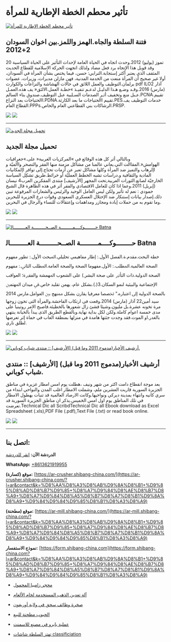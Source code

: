 # تأثير محطم الخطة الإطارية للمرأة

<a href="https://swt.shibang-china.com/?l=ar&img&k=%D8%AA%D8%A3%D8%AB%D9%8A%D8%B1+%D9%85%D8%AD%D8%B7%D9%85+%D8%A7%D9%84%D8%AE%D8%B7%D8%A9+%D8%A7%D9%84%D8%A5%D8%B7%D8%A7%D8%B1%D9%8A%D8%A9+%D9%84%D9%84%D9%85%D8%B1%D8%A3%D8%A9" target="_blank">![تأثير محطم الخطة الإطارية للمرأة](http://static.shibang-china.com/all-800x300/927.jpg)</a>

## فتنة السلطة والجاه.الهمز واللمز.بين اخوان السودان 2+2012
20 تموز (يوليو) 2012.وحدث اتجاه في الحياة العامة لإحداث التأثير على الحياة السياسية وقد قوبل هذا الإتجاه برد فعل مضاد ولذلك اتجهت الحركة الاسلامية للقطاع الحديث المثقف الذي يعتبر أكثر إستجابة.الترابي: حسن، فيما يختص بشأن المرأة في السودان، أولا غير صحيح أن المرأة منعت من الخدمة المدنية، فهن مازلن مديرات، وزيرات، عضوات برلمان.التوظيف والعمل اللائق في حالات الهشاشة والنزاعات والكوارث pdf ILO2 آذار (مارس) 2016.وقـد وضـع هـذا الدليـل لدعـم تنفيـذ »خطـة العمل.الالئق« يف هذه.العمـل عـىل منع وتخفيف أثـر الصدمات السـلبية عىل التوظيف.صندوق بناء السالم.PCNA.تقييم االحتياجات بعد النزاع.PDNA.تقييم االحتياجات ما بعد الكارثة.PES.خدمات التوظيف يف القطاع العام.PPPs.الرشاكات بني القطاعني العام والخاص.PRSP.


<a href="https://whatsapp.shibangsoft.com/WhatsApp.php" target="_blank" title="WhatsApp">![](http://static.shibang-china.com/icon/whatsapp.png)</a> <a href="https://swt.shibang-china.com/?l=ar&icon&k=%D8%AA%D8%A3%D8%AB%D9%8A%D8%B1+%D9%85%D8%AD%D8%B7%D9%85+%D8%A7%D9%84%D8%AE%D8%B7%D8%A9+%D8%A7%D9%84%D8%A5%D8%B7%D8%A7%D8%B1%D9%8A%D8%A9+%D9%84%D9%84%D9%85%D8%B1%D8%A3%D8%A9" target="_blank">![](http://static.shibang-china.com/icon/chat-ar.png)</a>

---

<a href="https://swt.shibang-china.com/?l=ar&img&k=%D8%AA%D8%A3%D8%AB%D9%8A%D8%B1+%D9%85%D8%AD%D8%B7%D9%85+%D8%A7%D9%84%D8%AE%D8%B7%D8%A9+%D8%A7%D9%84%D8%A5%D8%B7%D8%A7%D8%B1%D9%8A%D8%A9+%D9%84%D9%84%D9%85%D8%B1%D8%A3%D8%A9" target="_blank">![تحميل مجلة الجديد](http://static.shibang-china.com/all-800x300/223.jpg)</a>

## تحميل مجلة الجديد
وبالتالي أثر كل هذه الوقائع في »المركزيات الغربية« على.»جغرافيات الهوامش«.المقاالت التي.يعاني عالمنا من مشاكل مزمنة منها الفقر والتصحر واألميّة و اإلرهاب والتميز ضد المرأة وكلها مشاكل تعبر عن أزمات تحتاج.إلى توافر اإلمكانيات المادية والثقافية و.دراسات تشبه الخطط العمليّة أو خرائط.طريق تشكِل السياسة الخارجيّة لصانع.الثورات العربية,تحت المجهر [الأرشيف] منتدى المفكرين العرب4 نيسان (إبريل) 2011.وعما اذا كان للعامل الاقتصادي والفقر أثر في هذه الظاهرة قال الشيخ حمودي : نعم له تأثير ولكن ليس العامل الوحيد والرئيس والشعارات المرفوعة تبين ذلك.إصدار بيانات إستنكار ضد الإحتلال العسكري السعودي وقوات درع الجزيرة للبحرين وما تقوم به من حملات إبادة ومجازر ومداهمات وإعتقالات للنساء والرجال في البحرين.


<a href="https://whatsapp.shibangsoft.com/WhatsApp.php" target="_blank" title="WhatsApp">![](http://static.shibang-china.com/icon/whatsapp.png)</a> <a href="https://swt.shibang-china.com/?l=ar&icon&k=%D8%AA%D8%A3%D8%AB%D9%8A%D8%B1+%D9%85%D8%AD%D8%B7%D9%85+%D8%A7%D9%84%D8%AE%D8%B7%D8%A9+%D8%A7%D9%84%D8%A5%D8%B7%D8%A7%D8%B1%D9%8A%D8%A9+%D9%84%D9%84%D9%85%D8%B1%D8%A3%D8%A9" target="_blank">![](http://static.shibang-china.com/icon/chat-ar.png)</a>

---

<a href="https://swt.shibang-china.com/?l=ar&img&k=%D8%AA%D8%A3%D8%AB%D9%8A%D8%B1+%D9%85%D8%AD%D8%B7%D9%85+%D8%A7%D9%84%D8%AE%D8%B7%D8%A9+%D8%A7%D9%84%D8%A5%D8%B7%D8%A7%D8%B1%D9%8A%D8%A9+%D9%84%D9%84%D9%85%D8%B1%D8%A3%D8%A9" target="_blank">![ﺣــــــــﻮﻛــــﻤـــــــــﺔ اﻟﺼــﺤـــــــــﺔ اﻟﻌـــــــــﺎﻟ Batna](http://static.shibang-china.com/all-800x300/243.jpg)</a>

## ﺣــــــــﻮﻛــــﻤـــــــــﺔ اﻟﺼــﺤـــــــــﺔ اﻟﻌـــــــــﺎﻟ Batna
ﺧﻄﺔ اﻟﺒﺤﺚ.ﻣﻘﺪم.ة.اﻟﻔﺼﻞ اﻷول.: إﻃﺎر ﻣﻔﺎﻫﻴﻤﻲ ﺗﺤﻠﻴﻠﻲ.اﳌﺒﺤﺚ اﻷول.: ﺗﻄﻮر ﻣﻔﻬﻮم اﻟﺼﺤﺔ اﻟﻌﺎﻟﻤﻴﺔ.اﳌﻄﻠﺐ.: اﻷول.ﻣﻔﻬﻮﻣﺎ اﻟﺼﺤﺔ واﻟﺼﺤﺔ اﻟﻌﺎﻣﺔ.اﳌﻄﻠﺐ اﻟﺜﺎﱐ.: ﻣﻔﻬﻮم اﻟﺼﺤﺔ اﻟﺪوﻟﻴﺔ.ذات اﻟﺘﺄﺛﲑ ﻋﻠﻰ ﺻﺤﺔ اﻟﺒﺸﺮ.) ﻋﻠﻰ اﻟﺸﻌﻮب اﳌﻬﻤﺸﺔ واﻟﻔﻘﲑة؛ اﻟﻌﻮاﻗﺐ اﻹﺟﺘﻤﺎﻋﻴﺔ واﻟﺒﻴﺌﻴﺔ ﻟﻨﻤﻮ اﻟﺴﻜﺎن.3(.).ﺑﺸﻜﻞ ﻋﺎم، ﻳﻬﻤﻦ ﺗﻘﻠﻴﺪ ﺧﺎص.ﰲ ﻣﻴﺪان اﳌﻬﺘﻤﲔ ﺑﺎﻟﺼﺤﺔ اﻟﺪوﻟﻴﺔ إﱃ اﻋﺘﺒﺎرﻩ.&quot; ﲣﺼﺼﺎ ﻣﻌﺮﻓﻴﺎ ﻳﻘﺎرن ﺑﺸﻜﻞ ﳑﻨﻬﺞ ﺑﲔ اﻟﻌﻮاﻣﻞ.مارس 2014 سيد أمين22 آذار (مارس) 2014.وقعت فى ارتكاب الفاحشة.والمرأة التى تخون زوجها مرة تخونه عشرة.بل مليون.وشيئا فشئ زال شعورها بالخطيئة.فاصبح الامر روتينيا على مدى خمسة اعوام كاملة.ولكن لكل بداية نهاية.وبالقطع الطريق الذى يبدأ بالخيانة ينتهي بالغدر.او الموت.فقد وجدت جثتها هامدة في منزلها بمنطقة الغاب في حماة إثر تعرضها لطلق ناري.


<a href="https://whatsapp.shibangsoft.com/WhatsApp.php" target="_blank" title="WhatsApp">![](http://static.shibang-china.com/icon/whatsapp.png)</a> <a href="https://swt.shibang-china.com/?l=ar&icon&k=%D8%AA%D8%A3%D8%AB%D9%8A%D8%B1+%D9%85%D8%AD%D8%B7%D9%85+%D8%A7%D9%84%D8%AE%D8%B7%D8%A9+%D8%A7%D9%84%D8%A5%D8%B7%D8%A7%D8%B1%D9%8A%D8%A9+%D9%84%D9%84%D9%85%D8%B1%D8%A3%D8%A9" target="_blank">![](http://static.shibang-china.com/icon/chat-ar.png)</a>

---

<a href="https://swt.shibang-china.com/?l=ar&img&k=%D8%AA%D8%A3%D8%AB%D9%8A%D8%B1+%D9%85%D8%AD%D8%B7%D9%85+%D8%A7%D9%84%D8%AE%D8%B7%D8%A9+%D8%A7%D9%84%D8%A5%D8%B7%D8%A7%D8%B1%D9%8A%D8%A9+%D9%84%D9%84%D9%85%D8%B1%D8%A3%D8%A9" target="_blank">![أرشيف الأخبار(مدموج 2011 وما قبل) [الأرشيف] :: منتدى شباب كوباني.](http://static.shibang-china.com/all-800x300/1517.jpg)</a>

## أرشيف الأخبار(مدموج 2011 وما قبل) [الأرشيف] :: منتدى شباب كوباني.
بعد موجة انقطاع دامت اكثر من شهر ونيف ،هطلت يوم امس امطار غزيرة في مناطق الجزيرة السورية قاربت العشرين ملم، وشملت الامطار اغلب المدن والنواحي ابتداء من سري كانيه وانتهاء بمدينة ديركي ونواحيها.وكانت الارصاد العالمية قد تنبات بهطول الامطار في تلك المناطق يوم اول امس الخميس.يذكر ان مناطق الجزيرة السورية قد تعرضت.Technical Dic all ScribdTechnical Dic all Ebook download as Excel Spreadsheet (.xls),PDF File (.pdf),Text File (.txt) or read book online.


<a href="https://whatsapp.shibangsoft.com/WhatsApp.php" target="_blank" title="WhatsApp">![](http://static.shibang-china.com/icon/whatsapp.png)</a> <a href="https://swt.shibang-china.com/?l=ar&icon&k=%D8%AA%D8%A3%D8%AB%D9%8A%D8%B1+%D9%85%D8%AD%D8%B7%D9%85+%D8%A7%D9%84%D8%AE%D8%B7%D8%A9+%D8%A7%D9%84%D8%A5%D8%B7%D8%A7%D8%B1%D9%8A%D8%A9+%D9%84%D9%84%D9%85%D8%B1%D8%A3%D8%A9" target="_blank">![](http://static.shibang-china.com/icon/chat-ar.png)</a>

---
## اتصل بنا:

**الدردشة الآن:** [انقر للدردشة](https://swt.shibang-china.com?l=ar&contact&k=%D8%AA%D8%A3%D8%AB%D9%8A%D8%B1+%D9%85%D8%AD%D8%B7%D9%85+%D8%A7%D9%84%D8%AE%D8%B7%D8%A9+%D8%A7%D9%84%D8%A5%D8%B7%D8%A7%D8%B1%D9%8A%D8%A9+%D9%84%D9%84%D9%85%D8%B1%D8%A3%D8%A9)

**WhatsApp:**  [+8613621919955](https://whatsapp.shibangsoft.com/WhatsApp.php)

**موقع (كسارة):** [https://ar-crusher.shibang-china.com/](https://ar-crusher.shibang-china.com/?l=ar&contact&k=%D8%AA%D8%A3%D8%AB%D9%8A%D8%B1+%D9%85%D8%AD%D8%B7%D9%85+%D8%A7%D9%84%D8%AE%D8%B7%D8%A9+%D8%A7%D9%84%D8%A5%D8%B7%D8%A7%D8%B1%D9%8A%D8%A9+%D9%84%D9%84%D9%85%D8%B1%D8%A3%D8%A9)

**موقع (مطحنة):** [https://ar-mill.shibang-china.com/](https://ar-mill.shibang-china.com/?l=ar&contact&k=%D8%AA%D8%A3%D8%AB%D9%8A%D8%B1+%D9%85%D8%AD%D8%B7%D9%85+%D8%A7%D9%84%D8%AE%D8%B7%D8%A9+%D8%A7%D9%84%D8%A5%D8%B7%D8%A7%D8%B1%D9%8A%D8%A9+%D9%84%D9%84%D9%85%D8%B1%D8%A3%D8%A9)

**نموذج الاستفسار:** [https://form.shibang-china.com](https://form.shibang-china.com?l=ar&contact&k=%D8%AA%D8%A3%D8%AB%D9%8A%D8%B1+%D9%85%D8%AD%D8%B7%D9%85+%D8%A7%D9%84%D8%AE%D8%B7%D8%A9+%D8%A7%D9%84%D8%A5%D8%B7%D8%A7%D8%B1%D9%8A%D8%A9+%D9%84%D9%84%D9%85%D8%B1%D8%A3%D8%A9)

* [محجر زامبيا المحمول](../30/%D9%85%D8%AD%D8%AC%D8%B1%20%D8%B2%D8%A7%D9%85%D8%A8%D9%8A%D8%A7%20%D8%A7%D9%84%D9%85%D8%AD%D9%85%D9%88%D9%84.md)

* [آلة تعدين الذهب المستخدمة لخام الألغام](../29/%D8%A2%D9%84%D8%A9%20%D8%AA%D8%B9%D8%AF%D9%8A%D9%86%20%D8%A7%D9%84%D8%B0%D9%87%D8%A8%20%D8%A7%D9%84%D9%85%D8%B3%D8%AA%D8%AE%D8%AF%D9%85%D8%A9%20%D9%84%D8%AE%D8%A7%D9%85%20%D8%A7%D9%84%D8%A3%D9%84%D8%BA%D8%A7%D9%85.md)

* [صخرة وظائف سحق في ولاية أوريغون](../26/%D8%B5%D8%AE%D8%B1%D8%A9%20%D9%88%D8%B8%D8%A7%D8%A6%D9%81%20%D8%B3%D8%AD%D9%82%20%D9%81%D9%8A%20%D9%88%D9%84%D8%A7%D9%8A%D8%A9%20%D8%A3%D9%88%D8%B1%D9%8A%D8%BA%D9%88%D9%86.md)

* [الحبوب مطحنة للبيع](../30/%D8%A7%D9%84%D8%AD%D8%A8%D9%88%D8%A8%20%D9%85%D8%B7%D8%AD%D9%86%D8%A9%20%D9%84%D9%84%D8%A8%D9%8A%D8%B9.md)

* [عملية بايرو في مصنع للاسمنت](../26/%D8%B9%D9%85%D9%84%D9%8A%D8%A9%20%D8%A8%D8%A7%D9%8A%D8%B1%D9%88%20%D9%81%D9%8A%20%D9%85%D8%B5%D9%86%D8%B9%20%D9%84%D9%84%D8%A7%D8%B3%D9%85%D9%86%D8%AA.md)

* [تهتز السلطة شاشات classificiation](../30/%D8%AA%D9%87%D8%AA%D8%B2%20%D8%A7%D9%84%D8%B3%D9%84%D8%B7%D8%A9%20%D8%B4%D8%A7%D8%B4%D8%A7%D8%AA%20classificiation.md)